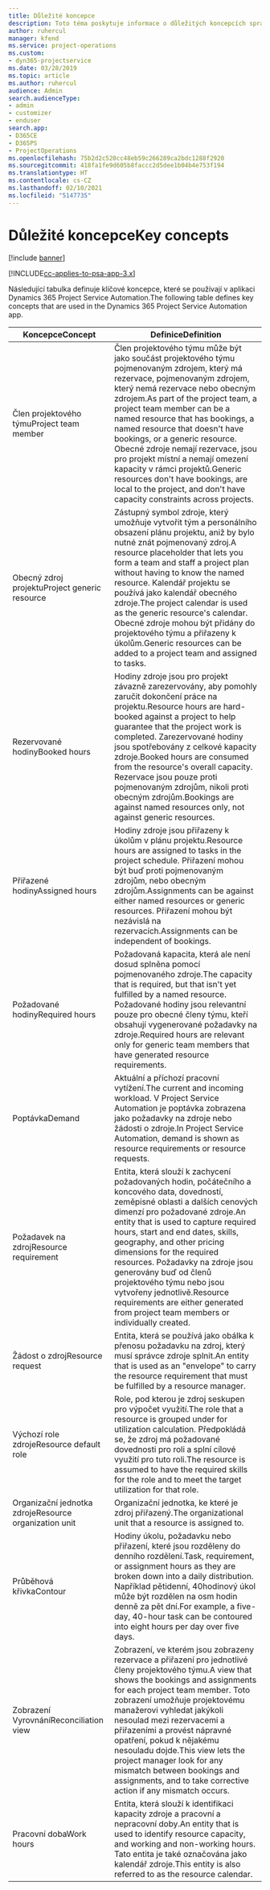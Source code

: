 ```yaml
---
title: Důležité koncepce
description: Toto téma poskytuje informace o důležitých koncepcích správy zdrojů v Project Service Automation.
author: ruhercul
manager: kfend
ms.service: project-operations
ms.custom:
- dyn365-projectservice
ms.date: 03/28/2019
ms.topic: article
ms.author: ruhercul
audience: Admin
search.audienceType:
- admin
- customizer
- enduser
search.app:
- D365CE
- D365PS
- ProjectOperations
ms.openlocfilehash: 75b2d2c520cc48eb59c266289ca2bdc1288f2920
ms.sourcegitcommit: 418fa1fe9d605b8faccc2d5dee1b04b4e753f194
ms.translationtype: HT
ms.contentlocale: cs-CZ
ms.lasthandoff: 02/10/2021
ms.locfileid: "5147735"
---
```

# <a name="key-concepts"></a><span data-ttu-id="4f895-103">Důležité koncepce</span><span class="sxs-lookup"><span data-stu-id="4f895-103">Key concepts</span></span>

[!include [banner](../includes/psa-now-project-operations.md)]

[!INCLUDE[cc-applies-to-psa-app-3.x](../includes/cc-applies-to-psa-app-3x.md)]

<span data-ttu-id="4f895-104">Následující tabulka definuje klíčové koncepce, které se používají v aplikaci Dynamics 365 Project Service Automation.</span><span class="sxs-lookup"><span data-stu-id="4f895-104">The following table defines key concepts that are used in the Dynamics 365 Project Service Automation app.</span></span>

| <span data-ttu-id="4f895-105">Koncepce</span><span class="sxs-lookup"><span data-stu-id="4f895-105">Concept</span></span>                    | <span data-ttu-id="4f895-106">Definice</span><span class="sxs-lookup"><span data-stu-id="4f895-106">Definition</span></span> |
|----------------------------|------------|
| <span data-ttu-id="4f895-107">Člen projektového týmu</span><span class="sxs-lookup"><span data-stu-id="4f895-107">Project team member</span></span>        | <span data-ttu-id="4f895-108">Člen projektového týmu může být jako součást projektového týmu pojmenovaným zdrojem, který má rezervace, pojmenovaným zdrojem, který nemá rezervace nebo obecným zdrojem.</span><span class="sxs-lookup"><span data-stu-id="4f895-108">As part of the project team, a project team member can be a named resource that has bookings, a named resource that doesn't have bookings, or a generic resource.</span></span> <span data-ttu-id="4f895-109">Obecné zdroje nemají rezervace, jsou pro projekt místní a nemají omezení kapacity v rámci projektů.</span><span class="sxs-lookup"><span data-stu-id="4f895-109">Generic resources don't have bookings, are local to the project, and don't have capacity constraints across projects.</span></span> |
| <span data-ttu-id="4f895-110">Obecný zdroj projektu</span><span class="sxs-lookup"><span data-stu-id="4f895-110">Project generic resource</span></span>   | <span data-ttu-id="4f895-111">Zástupný symbol zdroje, který umožňuje vytvořit tým a personálního obsazení plánu projektu, aniž by bylo nutné znát pojmenovaný zdroj.</span><span class="sxs-lookup"><span data-stu-id="4f895-111">A resource placeholder that lets you form a team and staff a project plan without having to know the named resource.</span></span> <span data-ttu-id="4f895-112">Kalendář projektu se používá jako kalendář obecného zdroje.</span><span class="sxs-lookup"><span data-stu-id="4f895-112">The project calendar is used as the generic resource's calendar.</span></span> <span data-ttu-id="4f895-113">Obecné zdroje mohou být přidány do projektového týmu a přiřazeny k úkolům.</span><span class="sxs-lookup"><span data-stu-id="4f895-113">Generic resources can be added to a project team and assigned to tasks.</span></span> |
| <span data-ttu-id="4f895-114">Rezervované hodiny</span><span class="sxs-lookup"><span data-stu-id="4f895-114">Booked hours</span></span>               | <span data-ttu-id="4f895-115">Hodiny zdroje jsou pro projekt závazně zarezervovány, aby pomohly zaručit dokončení práce na projektu.</span><span class="sxs-lookup"><span data-stu-id="4f895-115">Resource hours are hard-booked against a project to help guarantee that the project work is completed.</span></span> <span data-ttu-id="4f895-116">Zarezervované hodiny jsou spotřebovány z celkové kapacity zdroje.</span><span class="sxs-lookup"><span data-stu-id="4f895-116">Booked hours are consumed from the resource's overall capacity.</span></span> <span data-ttu-id="4f895-117">Rezervace jsou pouze proti pojmenovaným zdrojům, nikoli proti obecným zdrojům.</span><span class="sxs-lookup"><span data-stu-id="4f895-117">Bookings are against named resources only, not against generic resources.</span></span> |
| <span data-ttu-id="4f895-118">Přiřazené hodiny</span><span class="sxs-lookup"><span data-stu-id="4f895-118">Assigned hours</span></span>             | <span data-ttu-id="4f895-119">Hodiny zdroje jsou přiřazeny k úkolům v plánu projektu.</span><span class="sxs-lookup"><span data-stu-id="4f895-119">Resource hours are assigned to tasks in the project schedule.</span></span> <span data-ttu-id="4f895-120">Přiřazení mohou být buď proti pojmenovaným zdrojům, nebo obecným zdrojům.</span><span class="sxs-lookup"><span data-stu-id="4f895-120">Assignments can be against either named resources or generic resources.</span></span> <span data-ttu-id="4f895-121">Přiřazení mohou být nezávislá na rezervacích.</span><span class="sxs-lookup"><span data-stu-id="4f895-121">Assignments can be independent of bookings.</span></span> |
| <span data-ttu-id="4f895-122">Požadované hodiny</span><span class="sxs-lookup"><span data-stu-id="4f895-122">Required hours</span></span>             | <span data-ttu-id="4f895-123">Požadovaná kapacita, která ale není dosud splněna pomocí pojmenovaného zdroje.</span><span class="sxs-lookup"><span data-stu-id="4f895-123">The capacity that is required, but that isn't yet fulfilled by a named resource.</span></span> <span data-ttu-id="4f895-124">Požadované hodiny jsou relevantní pouze pro obecné členy týmu, kteří obsahují vygenerované požadavky na zdroje.</span><span class="sxs-lookup"><span data-stu-id="4f895-124">Required hours are relevant only for generic team members that have generated resource requirements.</span></span> |
| <span data-ttu-id="4f895-125">Poptávka</span><span class="sxs-lookup"><span data-stu-id="4f895-125">Demand</span></span>                     | <span data-ttu-id="4f895-126">Aktuální a příchozí pracovní vytížení.</span><span class="sxs-lookup"><span data-stu-id="4f895-126">The current and incoming workload.</span></span> <span data-ttu-id="4f895-127">V Project Service Automation je poptávka zobrazena jako požadavky na zdroje nebo žádosti o zdroje.</span><span class="sxs-lookup"><span data-stu-id="4f895-127">In Project Service Automation, demand is shown as resource requirements or resource requests.</span></span> |
| <span data-ttu-id="4f895-128">Požadavek na zdroj</span><span class="sxs-lookup"><span data-stu-id="4f895-128">Resource requirement</span></span>       | <span data-ttu-id="4f895-129">Entita, která slouží k zachycení požadovaných hodin, počátečního a koncového data, dovedností, zeměpisné oblasti a dalších cenových dimenzí pro požadované zdroje.</span><span class="sxs-lookup"><span data-stu-id="4f895-129">An entity that is used to capture required hours, start and end dates, skills, geography, and other pricing dimensions for the required resources.</span></span> <span data-ttu-id="4f895-130">Požadavky na zdroje jsou generovány buď od členů projektového týmu nebo jsou vytvořeny jednotlivě.</span><span class="sxs-lookup"><span data-stu-id="4f895-130">Resource requirements are either generated from project team members or individually created.</span></span> |
| <span data-ttu-id="4f895-131">Žádost o zdroj</span><span class="sxs-lookup"><span data-stu-id="4f895-131">Resource request</span></span>           | <span data-ttu-id="4f895-132">Entita, která se používá jako obálka k přenosu požadavku na zdroj, který musí správce zdroje splnit.</span><span class="sxs-lookup"><span data-stu-id="4f895-132">An entity that is used as an "envelope" to carry the resource requirement that must be fulfilled by a resource manager.</span></span> |
| <span data-ttu-id="4f895-133">Výchozí role zdroje</span><span class="sxs-lookup"><span data-stu-id="4f895-133">Resource default role</span></span>      | <span data-ttu-id="4f895-134">Role, pod kterou je zdroj seskupen pro výpočet využití.</span><span class="sxs-lookup"><span data-stu-id="4f895-134">The role that a resource is grouped under for utilization calculation.</span></span> <span data-ttu-id="4f895-135">Předpokládá se, že zdroj má požadované dovednosti pro roli a splní cílové využití pro tuto roli.</span><span class="sxs-lookup"><span data-stu-id="4f895-135">The resource is assumed to have the required skills for the role and to meet the target utilization for that role.</span></span> |
| <span data-ttu-id="4f895-136">Organizační jednotka zdroje</span><span class="sxs-lookup"><span data-stu-id="4f895-136">Resource organization unit</span></span> | <span data-ttu-id="4f895-137">Organizační jednotka, ke které je zdroj přiřazený.</span><span class="sxs-lookup"><span data-stu-id="4f895-137">The organizational unit that a resource is assigned to.</span></span> |
| <span data-ttu-id="4f895-138">Průběhová křivka</span><span class="sxs-lookup"><span data-stu-id="4f895-138">Contour</span></span>                    | <span data-ttu-id="4f895-139">Hodiny úkolu, požadavku nebo přiřazení, které jsou rozděleny do denního rozdělení.</span><span class="sxs-lookup"><span data-stu-id="4f895-139">Task, requirement, or assignment hours as they are broken down into a daily distribution.</span></span> <span data-ttu-id="4f895-140">Například pětidenní, 40hodinový úkol může být rozdělen na osm hodin denně za pět dní.</span><span class="sxs-lookup"><span data-stu-id="4f895-140">For example, a five-day, 40-hour task can be contoured into eight hours per day over five days.</span></span> |
| <span data-ttu-id="4f895-141">Zobrazení Vyrovnání</span><span class="sxs-lookup"><span data-stu-id="4f895-141">Reconciliation view</span></span>        | <span data-ttu-id="4f895-142">Zobrazení, ve kterém jsou zobrazeny rezervace a přiřazení pro jednotlivé členy projektového týmu.</span><span class="sxs-lookup"><span data-stu-id="4f895-142">A view that shows the bookings and assignments for each project team member.</span></span> <span data-ttu-id="4f895-143">Toto zobrazení umožňuje projektovému manažerovi vyhledat jakýkoli nesoulad mezi rezervacemi a přiřazeními a provést nápravné opatření, pokud k nějakému nesouladu dojde.</span><span class="sxs-lookup"><span data-stu-id="4f895-143">This view lets the project manager look for any mismatch between bookings and assignments, and to take corrective action if any mismatch occurs.</span></span> |
| <span data-ttu-id="4f895-144">Pracovní doba</span><span class="sxs-lookup"><span data-stu-id="4f895-144">Work hours</span></span>                 | <span data-ttu-id="4f895-145">Entita, která slouží k identifikaci kapacity zdroje a pracovní a nepracovní doby.</span><span class="sxs-lookup"><span data-stu-id="4f895-145">An entity that is used to identify resource capacity, and working and non-working hours.</span></span> <span data-ttu-id="4f895-146">Tato entita je také označována jako kalendář zdroje.</span><span class="sxs-lookup"><span data-stu-id="4f895-146">This entity is also referred to as the resource calendar.</span></span> |
